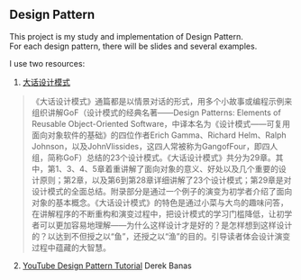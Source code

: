 ## Design Pattern

This project is my study and implementation of Design Pattern.  
For each design pattern, there will be slides and several examples.

I use two resources:

1. [大话设计模式](http://www.amazon.cn/%E5%A4%A7%E8%AF%9D%E8%AE%BE%E8%AE%A1%E6%A8%A1%E5%BC%8F-%E7%A8%8B%E6%9D%B0/dp/B0011FHN5S)  
>《大话设计模式》通篇都是以情景对话的形式，用多个小故事或编程示例来组织讲解GoF（设计模式的经典名著——Design Patterns: Elements of Reusable Object-Oriented Software，中译本名为《设计模式——可复用面向对象软件的基础》的四位作者Erich Gamma、Richard Helm、Ralph Johnson，以及JohnVlissides，这四人常被称为GangofFour，即四人组，简称GoF）总结的23个设计模式。《大话设计模式》共分为29章。其中，第1、3、4、5章着重讲解了面向对象的意义、好处以及几个重要的设计原则；第2章，以及第6到第28章详细讲解了23个设计模式；第29章是对设计模式的全面总结。附录部分是通过一个例子的演变为初学者介绍了面向对象的基本概念。《大话设计模式》的特色是通过小菜与大鸟的趣味问答，在讲解程序的不断重构和演变过程中，把设计模式的学习门槛降低，让初学者可以更加容易地理解——为什么这样设计才是好的？是怎样想到这样设计的？以达到不但授之以“鱼”，还授之以“渔”的目的。引导读者体会设计演变过程中蕴藏的大智慧。

2. [YouTube Design Pattern Tutorial](https://www.youtube.com/watch?v=vNHpsC5ng_E&list=PLF206E906175C7E07) Derek Banas



